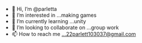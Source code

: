 - 👋 Hi, I’m @parletta
- 👀 I’m interested in ...making games
- 🌱 I’m currently learning ...unity
- 💞️ I’m looking to collaborate on ...group work
- 📫 How to reach me ...22parlett103037@gmail.com

<!---
parletta/parletta is a ✨ special ✨ repository because its `README.md` (this file) appears on your GitHub profile.
You can click the Preview link to take a look at your changes.
--->
